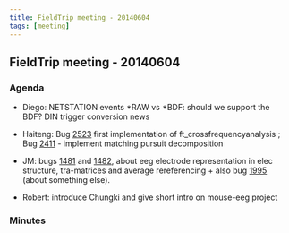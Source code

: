 ```yaml
---
title: FieldTrip meeting - 20140604
tags: [meeting]
---
```


## FieldTrip meeting - 20140604

### Agenda

- Diego: NETSTATION events *RAW vs *BDF: should we support the BDF? DIN trigger conversion news

- Haiteng: Bug [2523](http://bugzilla.fieldtriptoolbox.org/show_bug.cgi?id=2523) first implementation of ft_crossfrequencyanalysis ; Bug [2411](http://bugzilla.fieldtriptoolbox.org/show_bug.cgi?id=2411) - implement matching pursuit decomposition

- JM: bugs [1481](http://bugzilla.fieldtriptoolbox.org/show_bug.cgi?id=1481) and [1482](http://bugzilla.fieldtriptoolbox.org/show_bug.cgi?id=1482), about eeg electrode representation in elec structure, tra-matrices and average rereferencing + also bug [1995](http://bugzilla.fieldtriptoolbox.org/show_bug.cgi?id=1995) (about something else).

- Robert: introduce Chungki and give short intro on mouse-eeg project

### Minutes
